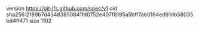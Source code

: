 version https://git-lfs.github.com/spec/v1
oid sha256:2189b7d43483850841fd0752e407f8195a5bff7ab0164ed91db58035bd4ff471
size 1102
